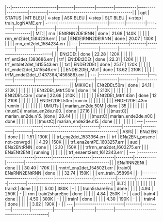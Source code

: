 |--|-----------------------|--------|----------|---------|-----------|---------|-----------|---------|-------------------------------------------|
|     |     opt                 | STATUS | MT BLEU  | <-step  | ASR BLEU  | <-step  | SLT BLEU  | <-step  |  train_logNAME.err                        |
------|-------------------------|--------|----------|---------|-----------|---------|-----------|---------|-------------------------------------------|
|  MT:|
| rnn |   ENtRNN2DEtRNN         |  done  |    21.68 |   140K  |           |         |           |         |  rnn_ent2det_1584239.err                  |
| txt |   ENDEtRNN2DEtRNN       |  done  |    20.07 |   130K  |           |         |           |         |   rnn_ent2det_1584234.err                 |
| --- |-------------------------|--------|----------|---------|-----------|---------|-----------|---------|-------------------------------------------|
|     |   ENt2DEt               |  done  |    22.28 |   120K  |           |         |           |         |   trf_ent2det_1383686.err                 |
| trf |   ENtDEt2DEt            |  done  |    22.31 |   120K  |           |         |           |         |   trf_entdet2det_1415543.err              |
| txt |   ENDEt2DEt             |  done  |    25.17 |   120K  |           |         |           |         |   trf_endet2det_1415546.err               |
|     |   ENDEt2DEt_Mtrf        |  done  |    13.62 |   210K  |           |         |           |         |   trfM_endet2det_{1437364,1456588}.err    |
| --- |-------------------------|--------|----------|---------|-----------|---------|-----------|---------|-------------------------------------------|
|  MIKKOs
|     |   ENt2DEt.50m           | done  |    24.11  |  210K   |           |         |           |         |                                           |
|     |   ENt2DEt_Mtrf.50m      | done  |    14     |  210K   |           |         |           |         |                                           |
|     |   ENt2DEt.43m           | done  |    22.68  |  210K   |           |         |           |         |                                           | 
|     |   ENt2DEt_Mtrf.43m      | done  |    12     |  210K   |           |         |           |         |                                           |
|     |   ENDEt2DEt.50m         |runnin |           |         |           |         |           |         |                                           |
|     |   ENDEt2DEt.43m         |runnin |           |         |           |         |           |         |                                           |
|  UMUTs 
|     |   marian_en2de.50M    | done  |  35      |         |           |         |           |         |                                           |
|(mustC)|   marian_en2de.n00. | done  |   27.16   |         |           |         |           |         |                                           |
|(mustC)|   marian_en2de.n15. |done   |   28.44   |         |           |         |           |         |                                           |
|(mustC)|   marian_ende2de.n00.| done |           |         |           |         |           |         |                                           |
|(mustC)|   marian_ende2de.n15.| done |           |         |           |         |           |         |                                           |
| --- |-------------------------|--------|----------|---------|-----------|---------|-----------|---------|-------------------------------------------|
| ASR:|
|     |   ENa2ENt         |   done      |           |         |    1.51   | 130K    |           |         |     trf_ena2det_1533364.err               |
| trf |   ENa2ENt_posenc  | not-convrgd |           |         |    4.39   | 150K    |           |         |     trf_ena2entPE_1603257.err             |
| aud |   ENa2ENtRNN      |   done      |           |         |    2.10   | 150K    |           |         |     trfrnn_ena2det_1603275.err            |
|     |   ENaENt2ENt      | running     |           |         |           |         |           |         |  trf_enaent2ent_1612343.err               |
| --- |-------------------------|--------|----------|---------|-----------|---------|-----------|---------|-------------------------------------------|
|     |   ENaRNN2ENt      |     done    |           |         |   30.40   | 170K    |           |         |     rnntrf_ena2det_1545021.err            |
|train0| ENaRNN2ENtRNN    | done    |           |         |   32.74   | 150K    |           |         |     err_train_358994                      |
|- |------------------------|--------|----------|---------|-----------|---------|-----------|---------|-------------------------------------------|
| SLT:|                       |           |         |         |           |         |           |         |                                           |
|     |   train3              |   done    |         |         |           |         |   5.00    |   380K  |      -                                    |
|     |   train5shareEnc      |   done    |         |         |           |         |   4.94    |   250K  |      -                                    |
| rnn |   train2shareEnc      |   done    |         |         |           |         |   4.84    |   250K  |      -                                    |
| aud |   train4              |   done    |         |         |           |         |   4.50    |   300K  |      -                                    |
|     |   train1              |   done    |         |         |           |         |   4.30    |   190K  |      -                                    |
|     |   train4              |   done    |         |         |           |         |   3.62    |   190K  |      -                                    |
| --- |-------------------------|--------|----------|---------|-----------|---------|-----------|---------|-------------------------------------------|



